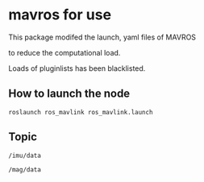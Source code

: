 # mavros for use

This package modifed the launch, yaml files of MAVROS

to reduce the computational load.

Loads of pluginlists has been blacklisted.

## How to launch the node

```
roslaunch ros_mavlink ros_mavlink.launch
```

## Topic

```
/imu/data
```

```
/mag/data
```